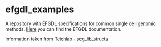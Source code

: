 # efgdl_examples
A repository with EFGDL specifications for common single cell genomic methods. [Here](https://efgdl-spec.readthedocs.io/en/latest/usage.html) you can find the EFGDL documentation.

Information taken from [Teichlab - scg_lib_structs](https://teichlab.github.io/scg_lib_structs/)